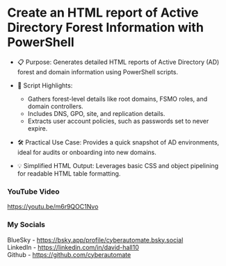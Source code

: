 # Create an HTML report of Active Directory Forest Information with PowerShell

- 📋 Purpose: Generates detailed HTML reports of Active Directory (AD) forest and domain information using PowerShell scripts.

- 🔧 Script Highlights:
  - Gathers forest-level details like root domains, FSMO roles, and domain controllers.
  - Includes DNS, GPO, site, and replication details.
  - Extracts user account policies, such as passwords set to never expire.

- 🛠️ Practical Use Case: Provides a quick snapshot of AD environments, ideal for audits or onboarding into new domains.

- 💡 Simplified HTML Output: Leverages basic CSS and object pipelining for readable HTML table formatting.

### YouTube Video ###
https://youtu.be/m6r9QOC1Nvo

### My Socials ###
BlueSky - https://bsky.app/profile/cyberautomate.bsky.social<br/>
LinkedIn - https://linkedin.com/in/david-hall10 <br/>
Github - https://github.com/cyberautomate